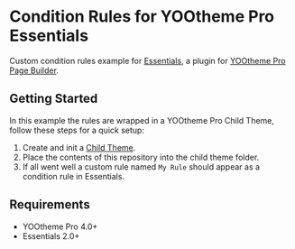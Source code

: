 # Condition Rules for YOOtheme Pro Essentials

Custom condition rules example for [Essentials](https://www.zoolanders.com/essentials-for-yootheme-pro), a plugin for [YOOtheme Pro Page Builder](https://yootheme.com/page-builder).

## Getting Started

In this example the rules are wrapped in a YOOtheme Pro Child Theme, follow these steps for a quick setup:

1. Create and init a [Child Theme](https://yootheme.com/support/yootheme-pro/joomla/developers-child-themes#advanced-customizations).
1. Place the contents of this repository into the child theme folder.
1. If all went well a custom rule named `My Rule` should appear as a condition rule in Essentials.

## Requirements

- YOOtheme Pro 4.0+
- Essentials 2.0+

